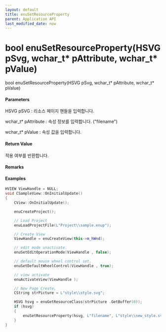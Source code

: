 ```yaml
---
layout: default
title: enuSetResourceProperty
parent: Application API
last_modified_date: now
---
```

# bool enuSetResourceProperty\(HSVG pSvg, wchar\_t\* pAttribute, wchar\_t\* pValue\)

bool enuSetResourceProperty\(HSVG pSvg, wchar\_t\* pAttribute, wchar\_t\* pValue\)

#### Parameters

HSVG pSVG : 리소스 페이지 핸들을 입력합니다.

wchar\_t\* pAttribute : 속성 정보를 입력합니다. \("filename"\)

wchar\_t\* pValue : 속성 값을 입력합니다.

#### Return Value

적용 여부를 반환합니다.

#### Remarks

#### Examples

```cpp
HVIEW ViewHandle = NULL; 
void CSampleView::OnInitialUpdate() 
{ 
    CView::OnInitialUpdate(); 

    enuCreateProject(); 

    // Load Project
    enuLoadProjectFile(L"Project\\sample.enup"); 

    // Create View
    ViewHandle = enuCreateView(this->m_hWnd); 

    // edit mode unactivate.
    enuSetEditOperationMode(ViewHandle , false);

    // default mouse wheel control set.
    enuSetDefaultWheelControl(ViewHandle , true);

    // view activate
    enuActivateView(ViewHandle );

    // New Page Create. 
    CString strPicture = L"style\\style.svg"; 

    HSVG hsvg = enuGetResourceClass(strPicture .GetBuffer(0));
    if (hsvg)
    {
        enuSetResourceProperty(hsvg, L"filename", L"style\\new_style.svg");
    }
}
```





